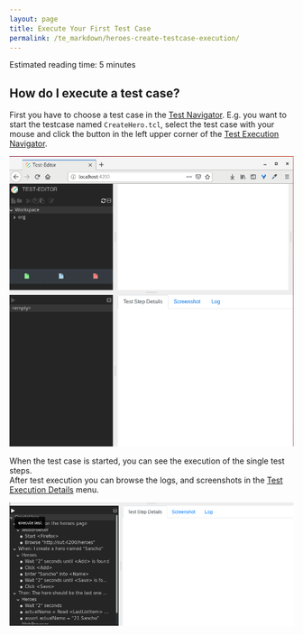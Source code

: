 ```yaml
---
layout: page
title: Execute Your First Test Case 
permalink: /te_markdown/heroes-create-testcase-execution/
---
```


Estimated reading time: 5 minutes


## How do I execute a test case?
First you have to choose a test case in the [Test Navigator](/te_markdown/terminology#test-navigator). E.g. you want to start the testcase named `CreateHero.tcl`, select the test case with your mouse and click the button in the left upper corner of the [Test Execution Navigator](/te_markdown/terminology#test-execution-navigator). 

![screencast: choose test case](/images/choose_testcase.gif "screencast: choose test case")

When the test case is started, you can see the execution of the single test steps.  
After test execution you can browse the logs, and screenshots in the [Test Execution Details](/te_markdown/terminology#test-execution-details) menu.

![screencast: execute test case](/images/tutorial/tutorial.heroes.create.testrun.gif "screencast: execute test case")

